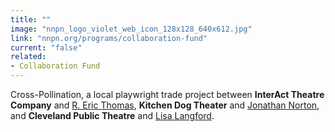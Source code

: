 ```yaml
---
title: ""
image: "nnpn_logo_violet_web_icon_128x128_640x612.jpg"
link: "nnpn.org/programs/collaboration-fund"
current: "false"
related:
- Collaboration Fund
---
```


Cross-Pollination, a local playwright trade project between **InterAct Theatre Company** and [R. Eric Thomas](https://newplayexchange.org/users/892/r-eric-thomas), **Kitchen Dog Theater** and [Jonathan Norton](https://newplayexchange.org/users/494/jonathan-norton), and **Cleveland Public Theatre** and [Lisa Langford](https://newplayexchange.org/users/9569/lisa-langford).

